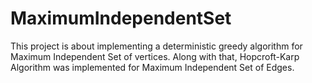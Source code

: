 # MaximumIndependentSet
This project is about implementing a deterministic greedy algorithm for Maximum Independent Set of vertices. Along with that, Hopcroft-Karp Algorithm was implemented for Maximum Independent Set of Edges. 
